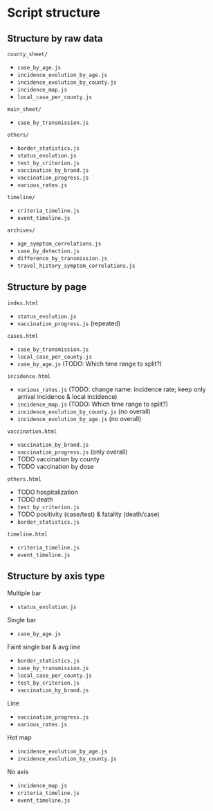 Script structure
================


Structure by raw data
---------------------

`county_sheet/`
  - `case_by_age.js`
  - `incidence_evolution_by_age.js`
  - `incidence_evolution_by_county.js`
  - `incidence_map.js`
  - `local_case_per_county.js`
  
`main_sheet/`
  - `case_by_transmission.js`
  
`others/`
  - `border_statistics.js`
  - `status_evolution.js`
  - `test_by_criterion.js`
  - `vaccination_by_brand.js`
  - `vaccination_progress.js`
  - `various_rates.js`

`timeline/`
  - `criteria_timeline.js`
  - `event_timeline.js`
  
`archives/`
  - `age_symptom_correlations.js`
  - `case_by_detection.js`
  - `difference_by_transmission.js`
  - `travel_history_symptom_correlations.js`

  
Structure by page
-----------------

`index.html`
  - `status_evolution.js`
  - `vaccination_progress.js` (repeated)

`cases.html`
  - `case_by_transmission.js`
  - `local_case_per_county.js`
  - `case_by_age.js` (TODO: Which time range to split?)

`incidence.html`
  - `various_rates.js` (TODO: change name: incidence rate; keep only arrival incidence & local incidence)
  - `incidence_map.js` (TODO: Which time range to split?)
  - `incidence_evolution_by_county.js` (no overall)
  - `incidence_evolution_by_age.js` (no overall)

`vaccination.html`
  - `vaccination_by_brand.js`
  - `vaccination_progress.js` (only overall)
  - TODO vaccination by county
  - TODO vaccination by dose

`others.html`
  - TODO hospitalization
  - TODO death
  - `test_by_criterion.js`
  - TODO positivity (case/test) & fatality (death/case)
  - `border_statistics.js`

`timeline.html`
  - `criteria_timeline.js`
  - `event_timeline.js`

  
Structure by axis type
----------------------

Multiple bar
  - `status_evolution.js`
  
Single bar
  - `case_by_age.js`

Faint single bar & avg line
  - `border_statistics.js`
  - `case_by_transmission.js`
  - `local_case_per_county.js`
  - `test_by_criterion.js`
  - `vaccination_by_brand.js`

Line
  - `vaccination_progress.js`
  - `various_rates.js`

Hot map
  - `incidence_evolution_by_age.js`
  - `incidence_evolution_by_county.js`

No axis
  - `incidence_map.js`
  - `criteria_timeline.js`
  - `event_timeline.js`
